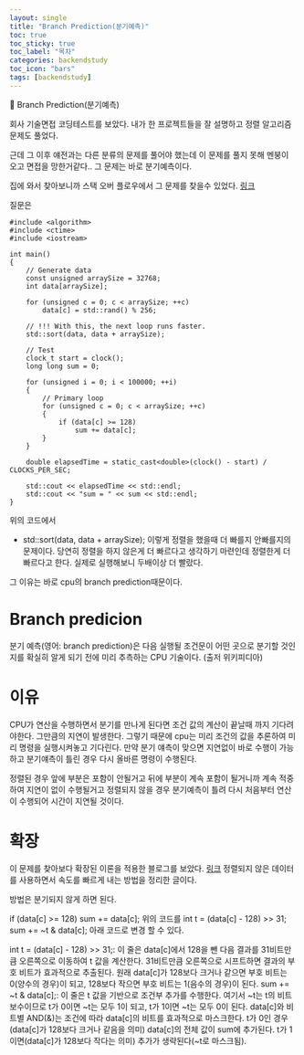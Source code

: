 ```yaml
---
layout: single
title: "Branch Prediction(분기예측)"
toc: true
toc_sticky: true
toc_label: "목차"
categories: backendstudy
toc_icon: "bars"
tags: [backendstudy]
---
```

📘 Branch Prediction(분기예측)

회사 기술면접 코딩테스트를 보았다.
내가 한 프로젝트들을 잘 설명하고 정렬 알고리즘 문제도 풀었다.

근데 그 이후 얘전과는 다른 분류의 문제를 풀어야 했는데 이 문제를 풀지 못해 멘붕이 오고 면접을 망한거같다..
그 문제는 바로 분기예측이다.

집에 와서 찾아보니까 스택 오버 플로우에서 그 문제를 찾을수 있었다.
[링크](https://stackoverflow.com/questions/11227809/why-is-processing-a-sorted-array-faster-than-processing-an-unsorted-array)

질문은

``` 
#include <algorithm>
#include <ctime>
#include <iostream>

int main()
{
    // Generate data
    const unsigned arraySize = 32768;
    int data[arraySize];

    for (unsigned c = 0; c < arraySize; ++c)
        data[c] = std::rand() % 256;

    // !!! With this, the next loop runs faster.
    std::sort(data, data + arraySize);

    // Test
    clock_t start = clock();
    long long sum = 0;

    for (unsigned i = 0; i < 100000; ++i)
    {
        // Primary loop
        for (unsigned c = 0; c < arraySize; ++c)
        {
            if (data[c] >= 128)
                sum += data[c];
        }
    }

    double elapsedTime = static_cast<double>(clock() - start) / CLOCKS_PER_SEC;

    std::cout << elapsedTime << std::endl;
    std::cout << "sum = " << sum << std::endl;
}
``` 
위의 코드에서 
- std::sort(data, data + arraySize);
이렇게 정렬을 했을때 더 빠를지 안빠를지의 문제이다.
당연히 정렬을 하지 않은게 더 빠르다고 생각하기 마련인데 정렬한게 더 빠르다고 한다.
실제로 실행해보니 두배이상 더 빨랐다.

그 이유는 바로 cpu의 branch prediction때문이다.

# Branch predicion
분기 예측(영어: branch prediction)은 다음 실행될 조건문이 어떤 곳으로 분기할 것인지를 확실히 알게 되기 전에 
미리 추측하는 CPU 기술이다. (출저 위키피디아)

# 이유
CPU가 연산을 수행하면서 분기를 만나게 된다면 조건 값의 계산이 끝날때 까지 기다려야한다. 그만큼의 지연이 발생한다.
그렇기 때문에 cpu는 미리 조건의 값을 추론하여 미리 명령을 실행시켜놓고 기다린다.
만약 분기 얘측이 맞으면 지연없이 바로 수행이 가능하고 분기얘측이 틀린 경우 다시 올바른 명령이 수행된다.

정렬된 경우 앞에 부분은 포함이 안될거고 뒤에 부분이 계속 포함이 될거니까 계속 적중하여 지연이 없이 수행될거고
정렬되지 않을 경우 분기예측이 틀려 다시 처음부터 연산이 수행되어 시간이 지연될 것이다. 

# 확장
이 문제를 찾아보다 확장된 이론을 적용한 블로그를 보았다.
[링크](https://jissi.tistory.com/20)
정렬되지 않은 데이터를 사용하면서 속도를 빠르게 내는 방법을 정리한 글이다.

방법은 분기되지 않게 하면 된다.

if (data[c] >= 128)
    sum += data[c];
위의 코드를
int t = (data[c] - 128) >> 31;
sum += ~t & data[c];
아래 코드로 변경 할 수 있다.

int t = (data[c] - 128) >> 31;: 이 줄은 data[c]에서 128을 뺀 다음 결과를 31비트만큼 오른쪽으로 이동하여 t 값을 계산한다. 31비트만큼 오른쪽으로 시프트하면 결과의 부호 비트가 효과적으로 추출된다. 원래 data[c]가 128보다 크거나 같으면 부호 비트는 0(양수의 경우)이 되고, 128보다 작으면 부호 비트는 1(음수의 경우)이 된다.
sum += ~t & data[c];: 이 줄은 t 값을 기반으로 조건부 추가를 수행한다. 여기서 ~t는 t의 비트 보수이므로 t가 0이면 ~t는 모두 1이 되고, t가 1이면 ~t는 모두 0이 된다. data[c]와 비트별 AND(&)는 조건에 따라 data[c]의 비트를 효과적으로 마스크한다. t가 0인 경우(data[c]가 128보다 크거나 같음을 의미) data[c]의 전체 값이 sum에 추가된다. t가 1이면(data[c]가 128보다 작다는 의미) 추가가 생략된다(~t로 마스크됨).